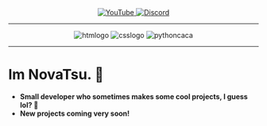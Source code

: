 <div align="center">
<a href="https://www.youtube.com">
    <img src="https://img.shields.io/badge/YouTube-FF0000?style=for-the-badge&logo=youtube&logoColor=white" alt="YouTube">
</a>
<a href="https://discord.com">
    <img src="https://img.shields.io/badge/Discord-5865F2?style=for-the-badge&logo=discord&logoColor=white" alt="Discord">
</a>
    </div>
<hr>
<div align="center">
    <img src="https://img.shields.io/badge/HTML-E34F26?style=flat&logo=html5&logoColor=white" alt="htmlogo"> <img src="https://img.shields.io/badge/CSS-1572B6?style=flat&logo=css3&logoColor=white" alt="csslogo"> <img src="https://img.shields.io/badge/Python-3776AB?style=flat&logo=python&logoColor=white" alt="pythoncaca">
</div>

---
# Im NovaTsu. 👋
- **Small developer who sometimes makes some cool projects, I guess lol? 🦧**
- **New projects coming very soon!**
#
